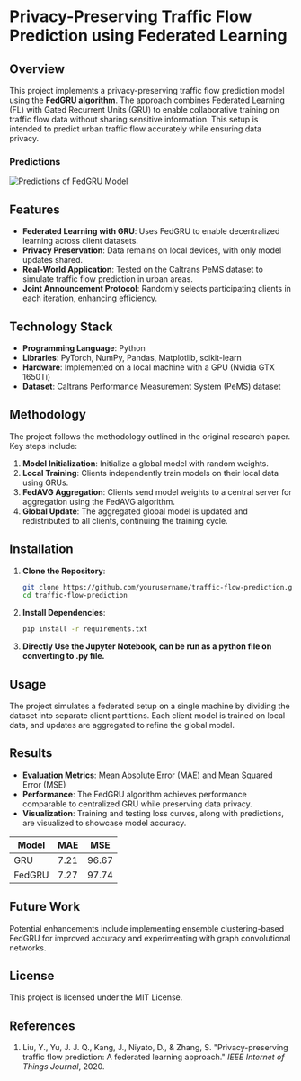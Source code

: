 # Privacy-Preserving Traffic Flow Prediction using Federated Learning

## Overview

This project implements a privacy-preserving traffic flow prediction model using the **FedGRU algorithm**. The approach combines Federated Learning (FL) with Gated Recurrent Units (GRU) to enable collaborative training on traffic flow data without sharing sensitive information. This setup is intended to predict urban traffic flow accurately while ensuring data privacy.

### Predictions
![Predictions of FedGRU Model]()

## Features

- **Federated Learning with GRU**: Uses FedGRU to enable decentralized learning across client datasets.
- **Privacy Preservation**: Data remains on local devices, with only model updates shared.
- **Real-World Application**: Tested on the Caltrans PeMS dataset to simulate traffic flow prediction in urban areas.
- **Joint Announcement Protocol**: Randomly selects participating clients in each iteration, enhancing efficiency.

## Technology Stack

- **Programming Language**: Python
- **Libraries**: PyTorch, NumPy, Pandas, Matplotlib, scikit-learn
- **Hardware**: Implemented on a local machine with a GPU (Nvidia GTX 1650Ti)
- **Dataset**: Caltrans Performance Measurement System (PeMS) dataset

## Methodology

The project follows the methodology outlined in the original research paper. Key steps include:

1. **Model Initialization**: Initialize a global model with random weights.
2. **Local Training**: Clients independently train models on their local data using GRUs.
3. **FedAVG Aggregation**: Clients send model weights to a central server for aggregation using the FedAVG algorithm.
4. **Global Update**: The aggregated global model is updated and redistributed to all clients, continuing the training cycle.

## Installation

1. **Clone the Repository**:
   ```bash
   git clone https://github.com/yourusername/traffic-flow-prediction.git
   cd traffic-flow-prediction
   ```

2. **Install Dependencies**:
   ```bash
   pip install -r requirements.txt
   ```

3. **Directly Use the Jupyter Notebook, can be run as a python file on converting to .py file.**

## Usage

The project simulates a federated setup on a single machine by dividing the dataset into separate client partitions. Each client model is trained on local data, and updates are aggregated to refine the global model.

## Results

- **Evaluation Metrics**: Mean Absolute Error (MAE) and Mean Squared Error (MSE)
- **Performance**: The FedGRU algorithm achieves performance comparable to centralized GRU while preserving data privacy.
- **Visualization**: Training and testing loss curves, along with predictions, are visualized to showcase model accuracy.

| Model | MAE  | MSE   |
|-------|------|-------|
| GRU   | 7.21 | 96.67 |
| FedGRU| 7.27 | 97.74 |

## Future Work

Potential enhancements include implementing ensemble clustering-based FedGRU for improved accuracy and experimenting with graph convolutional networks.

## License

This project is licensed under the MIT License.

## References

1. Liu, Y., Yu, J. J. Q., Kang, J., Niyato, D., & Zhang, S. "Privacy-preserving traffic flow prediction: A federated learning approach." *IEEE Internet of Things Journal*, 2020.
